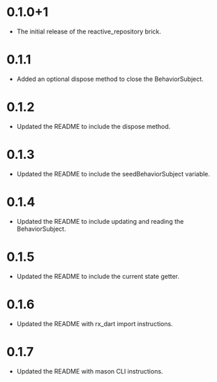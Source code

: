 # 0.1.0+1

- The initial release of the reactive_repository brick.


# 0.1.1

- Added an optional dispose method to close the BehaviorSubject.

# 0.1.2

- Updated the README to include the dispose method.

# 0.1.3

- Updated the README to include the seedBehaviorSubject variable.

# 0.1.4

- Updated the README to include updating and reading the BehaviorSubject.

# 0.1.5

- Updated the README to include the current state getter.

# 0.1.6

- Updated the README with rx_dart import instructions.

# 0.1.7

- Updated the README with mason CLI instructions.
